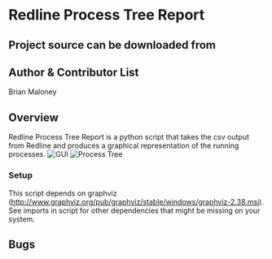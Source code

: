 # Redline Process Tree Report

## Project source can be downloaded from


## Author & Contributor List
Brian Maloney

## Overview
Redline Process Tree Report is a python script that takes the csv output from Redline and produces a graphical representation of the running processes.
![GUI](https://cloud.githubusercontent.com/assets/10360919/15366642/d74b7f6e-1cea-11e6-8b31-ce19618309c8.png)
![Process Tree](https://cloud.githubusercontent.com/assets/10360919/15366645/de79c3d6-1cea-11e6-88e9-9d7434a6c78b.png)

### Setup
This script depends on graphviz (http://www.graphviz.org/pub/graphviz/stable/windows/graphviz-2.38.msi). See imports in script for other dependencies that might be missing on your system.

## Bugs
